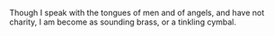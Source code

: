 Though I speak with the tongues of men and of angels, and have not charity, I am become as sounding brass, or a tinkling cymbal.
